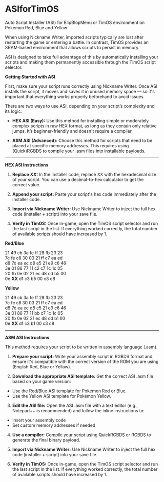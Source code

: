 # ASIforTimOS
Auto Script Installer (ASI) for BlipBlopMenu or TimOS environment on Pokemon Red, Blue and Yellow

When using Nickname Writer, imported scripts typically are lost after restarting the game or entering a battle. In contrast, TimOS provides an SRAM-based environment that allows scripts to persist in memory.

ASI is designed to take full advantage of this by automatically installing your scripts and making them permanently accessible through the TimOS script selector.


**Getting Started with ASI**

First, make sure your script runs correctly using Nickname Writer. Once ASI installs the script, it moves and saves it in unused memory space — so it's important that everything works properly beforehand to avoid issues.

There are two ways to use ASI, depending on your script’s complexity and its logic:

- **HEX ASI (Easy):**
Use this method for installing simple or moderately complex scripts in raw HEX format, as long as they contain only relative jumps. It’s beginner-friendly and doesn't require a compiler.

- **ASM ASI (Advanced):**
Choose this method for scripts that need to be placed at specific memory addresses. This requires using (Quick)RGBDS to compile your .asm files into installable payloads.

-----

**HEX ASI Instructions**
1. **Replace XX:**
In the installer code, replace XX with the hexadecimal size of your script.
You can use a decimal-to-hex calculator to get the correct value.

2. **Append your script:**
Paste your script's hex code immediately after the installer code.

3. **Import via Nickname Writer:**
Use Nickname Writer to inject the full hex code (installer + script) into your save file.

4. **Verify in TimOS:**
Once in-game, open the TimOS script selector and run the last script in the list.
If everything worked correctly, the total number of available scripts should have increased by 1.



**Red/Blue**

21 49 cb 3a fe ff 28 fb 23 23  
7c fe c8 30 03 21 ff c7 ea ed  
d8 7d ea ec d8 e5 21 e9 c6 46  
3e 01 86 77 11 c2 c7 1c 1c 05  
20 fb 0e 02 21 ec d8 cd b5 00  
0e **XX** d1 c3 b5 00 c3 c8 


**Yellow**

21 49 cb 3a fe ff 28 fb 23 23  
7c fe c8 30 03 21 ff c7 ea ed  
d8 7d ea ec d8 e5 21 e9 c6 46  
3e 01 86 77 11 bb c7 1c 1c 05  
20 fb 0e 02 21 ec d8 cd b1 00  
0e **XX** d1 c3 b1 00 c3 c8 

-----

**ASM ASI Instructions**

This method requires your script to be written in assembly language (.asm).

1. **Prepare your script:**
Write your assembly script in RGBDS format and ensure it's compatible with the correct version of the ROM you are using (English Red, Blue or Yellow).

2. **Download the appropriate ASI template:**
Get the correct ASI .asm file based on your game version:
- Use the Red/Blue ASI template for Pokémon Red or Blue.
- Use the Yellow ASI template for Pokémon Yellow.

3. **Edit the ASI file:**
Open the ASI .asm file with a text editor (e.g., Notepad++ is recommended) and follow the inline instructions to:
- Insert your assembly code
- Set custom memory addresses if needed

4. **Use a compiler:**
Compile your script using QuickRGBDS or RGBDS to generate the final binary payload.

5. **Import via Nickname Writer:**
Use Nickname Writer to inject the full hex code (installer + script) into your save file.

6. **Verify in TimOS:**
Once in-game, open the TimOS script selector and run the last script in the list.
If everything worked correctly, the total number of available scripts should have increased by 1.



